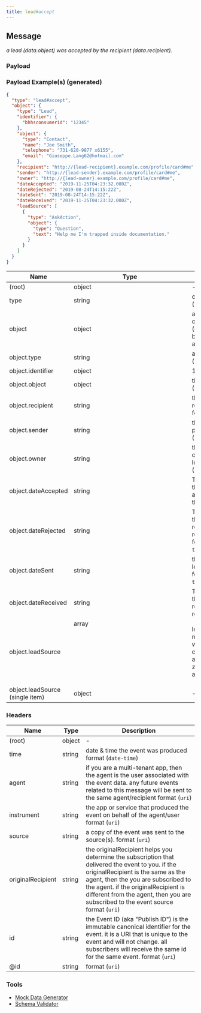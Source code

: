 ```yaml
---
title: lead#accept
---
```

## Message

*a lead (data.object) was accepted by the recipient (data.recipient).*

### Payload

### Payload Example(s) (generated)

```json
{
  "type": "lead#accept",
  "object": {
    "type": "Lead",
    "identifier": {
      "bhhsconsumerid": "12345"
    },
    "object": {
      "type": "Contact",
      "name": "Joe Smith",
      "telephone": "731-620-9877 x6155",
      "email": "Giuseppe.Lang62@hotmail.com"
    },
    "recipient": "http://{lead-recipient}.example.com/profile/card#me",
    "sender": "http://{lead-sender}.example.com/profile/card#me",
    "owner": "http://{lead-owner}.example.com/profile/card#me",
    "dateAccepted": "2019-11-25T04:23:32.000Z",
    "dateRejected": "2019-08-24T14:15:22Z",
    "dateSent": "2019-08-24T14:15:22Z",
    "dateReceived": "2019-11-25T04:23:32.000Z",
    "leadSource": [
      {
        "type": "AskAction",
        "object": {
          "type": "Question",
          "text": "Help me I'm trapped inside documentation."
        }
      }
    ]
  }
}
```


| Name | Type | Description |
|---|---|---|
| (root) | object | - |
| type | string | const (`"lead#accept"`)  |
| object | object | a sales opportunity (object) offered by a sender to a recipient. |
| object.type | string | allowed (`"Lead"`) Lead |
| object.identifier | object |  1 properties |
| object.object | object | the lead (Contact) |
| object.recipient | string | the lead recipient format (`uri`) |
| object.sender | string | the lead provider format (`uri`) |
| object.owner | string | the original owner of the lead format (`uri`) |
| object.dateAccepted | string | The date/time the item was accepted by the recipient |
| object.dateRejected | string | The date/time the item was rejected by the recipient format (`date-time`) |
| object.dateSent | string | the date the lead was sent format (`date-time`) |
| object.dateReceived | string | The date/time the item was received by it's recipient |
| object.leadSource | array<object> | lead origin, may be a website event or a thing such as a website, zillow, mobile applicaton. |
| object.leadSource (single item) | object | - |

### Headers

| Name | Type | Description |
|---|---|---|
| (root) | object | - |
| time | string | date & time the event was produced format (`date-time`) |
| agent | string | if you are a multi-tenant app, then the agent is the user associated with the event data. any future events related to this message will be sent to the same agent/recipient format (`uri`) |
| instrument | string | the app or service that produced the event on behalf of the agent/user format (`uri`) |
| source | string | a copy of the event was sent to the source(s). format (`uri`) |
| originalRecipient | string | the originalRecipient helps you determine the subscription that delivered the event to you. if the originalRecipient is the same as the agent, then the you are subscribed to the agent. if the originalRecipient is different from the agent, then you are subscribed to the event source format (`uri`) |
| id | string | the Event ID (aka "Publish ID") is the immutable canonical identifier for the event. it is a URI that is unique to the event and will not change. all subscribers will receive the same id for the same event. format (`uri`) |
| @id | string |  format (`uri`) |

### Tools

* [Mock Data Generator](/tools/mock-data-generator)
* [Schema Validator](/tools/validate)


